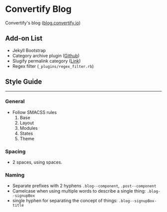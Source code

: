 # Convertify Blog

Convertify's blog ([blog.convertify.io](blog.convertify.io))

## Add-on List
  
  - Jekyll Bootstrap
  - Category archive plugin ([Github](https://github.com/shigeya/jekyll-category-archive-plugin))
  - Slugify permalink category ([Link](https://github.com/jekyll/jekyll-help/issues/129#issuecomment-61255284))
  - Regex filter (`_plugins/regex_filter.rb`)

## Style Guide
---
### General  
  - Follow SMACSS rules
  	1. Base
  	2. Layout
  	3. Modules
  	4. States
  	5. Theme  

### Spacing  
  - 2 spaces, using spaces.

### Naming
  - Separate prefixes with 2 hyphens `.blog--component`, `.post--component`
  - Camelcase when using multiple words to describe a single thing: `.blog--signupBox`
  - single hyphen for separating the concept of things: `.blog--signupBox-title`

